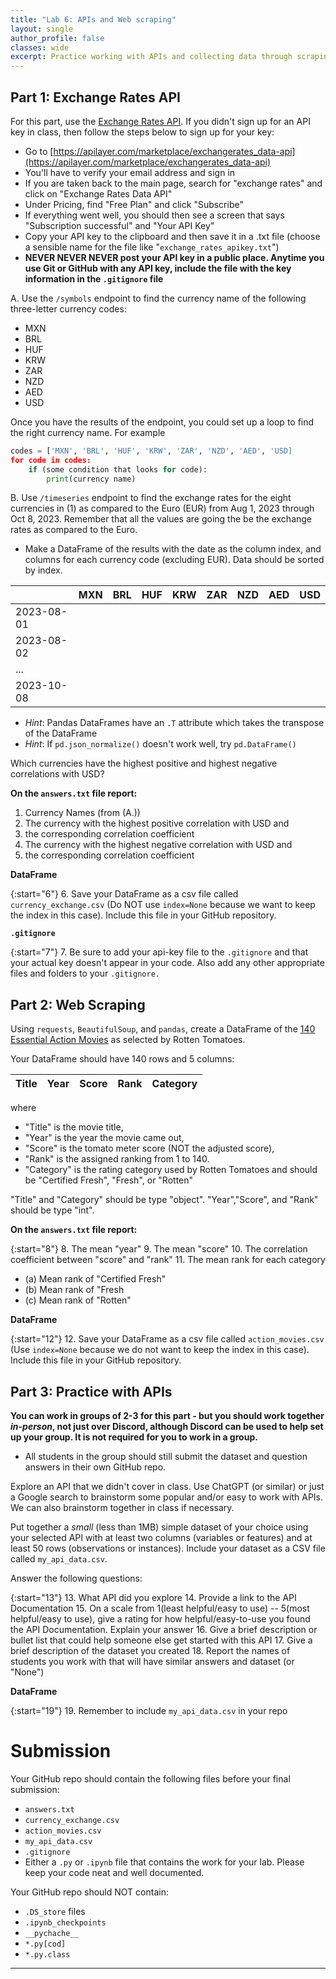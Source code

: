 ```yaml
---
title: "Lab 6: APIs and Web scraping"
layout: single
author_profile: false
classes: wide
excerpt: Practice working with APIs and collecting data through scraping and parsing html.
---
```


## Part 1: Exchange Rates API

For this part, use the [Exchange Rates API](https://apilayer.com/marketplace/exchangerates_data-api).  If you didn't sign up for an API key in class, then follow the steps below to sign up for your key:
* Go to [https://apilayer.com/marketplace/exchangerates_data-api](https://apilayer.com/marketplace/exchangerates_data-api)
* You'll have to verify your email address and sign in
* If you are taken back to the main page, search for "exchange rates" and click on "Exchange Rates Data API"
* Under Pricing, find "Free Plan" and click "Subscribe"
* If everything went well, you should then see a screen that says "Subscription successful" and "Your API Key"
* Copy your API key to the clipboard and then save it in a .txt file (choose a sensible name for the file like "`exchange_rates_apikey.txt`")
* **NEVER NEVER NEVER post your API key in a public place.  Anytime you use Git or GitHub with any API key, include the file with the key information in the `.gitignore` file**


A. Use the `/symbols` endpoint to find the currency name of the following three-letter currency codes:
* MXN
* BRL
* HUF
* KRW
* ZAR
* NZD
* AED
* USD

Once you have the results of the endpoint, you could set up a loop to find the right currency name.  For example
```python
codes = ['MXN', 'BRL', 'HUF', 'KRW', 'ZAR', 'NZD', 'AED', 'USD]
for code in codes:
    if (some condition that looks for code):
        print(currency name)
```

B. Use `/timeseries`  endpoint to find the exchange rates for the eight currencies in (1) as compared to the Euro (EUR) from Aug 1, 2023 through Oct 8, 2023. Remember that all the values are going the be the exchange rates as compared to the Euro.  
* Make a DataFrame of the results with the date as the column index, and columns for each currency code (excluding EUR).  Data should be sorted by index.  

|          | MXN | BRL | HUF | KRW | ZAR | NZD | AED | USD |
|----------|-----|-----|-----|-----|-----|-----|-----|-----|
|2023-08-01|     |     |     |     |     |     |     |     |
|2023-08-02|     |     |     |     |     |     |     |     |
|  ...     |     |     |     |     |     |     |     |     |
|2023-10-08|     |     |     |     |     |     |     |     |

* *Hint*:  Pandas DataFrames have an `.T` attribute which takes the transpose of the DataFrame
* *Hint*: If `pd.json_normalize()` doesn't work well, try `pd.DataFrame()`

Which currencies have the highest positive and highest negative correlations with USD?  

**On the `answers.txt` file report:**
1. Currency Names (from (A.))
2. The currency with the highest positive correlation with USD and
3. the corresponding correlation coefficient
4. The currency with the highest negative correlation with USD and
5. the corresponding correlation coefficient

**DataFrame**

{:start="6"} 
6. Save your DataFrame as a csv file called `currency_exchange.csv` (Do NOT use `index=None` because we want to keep the index in this case).  Include this file in your GitHub repository. 

**`.gitignore`**

{:start="7"} 
7. Be sure to add your api-key file to the `.gitignore` and that your actual key doesn't appear in your code.  Also add any other appropriate files and folders to your `.gitignore.`

## Part 2: Web Scraping
Using `requests`, `BeautifulSoup`, and `pandas`, create a DataFrame of the
[140 Essential Action Movies](https://editorial.rottentomatoes.com/guide/140-essential-action-movies-to-watch-now/)
as selected by Rotten Tomatoes. 

Your DataFrame should have 140 rows and 5 columns:

| Title | Year | Score | Rank | Category |
| --------|--------|--------|--------|--------|

where 
- "Title" is the movie title, 
- "Year" is the year the movie came out, 
- "Score" is the tomato meter score (NOT the adjusted score), 
- "Rank" is the assigned ranking from 1 to 140.
- "Category" is the rating category used by Rotten Tomatoes and should be "Certified Fresh", "Fresh", or "Rotten" 

"Title" and "Category" should be type "object". "Year","Score", and "Rank" should be type "int".

**On the `answers.txt` file report:**

{:start="8"}
8. The mean "year" 
9. The mean "score" 
10. The correlation coefficient between "score" and "rank"
11. The mean rank for each category 
* (a) Mean rank of "Certified Fresh"
* (b) Mean rank of "Fresh
* (c) Mean rank of "Rotten" 

**DataFrame**

{:start="12"} 
12. Save your DataFrame as a csv file called `action_movies.csv` (Use `index=None` because we do not want to keep the index in this case).  Include this file in your GitHub repository. 

## Part 3: Practice with APIs

**You can work in groups of 2-3 for this part - but you should work together *in-person*, not just over Discord, although Discord can be used to help set up your group.  It is not required for you to work in a group.**  
* All students in the group should still submit the dataset and question answers in their own GitHub repo.

Explore an API that we didn't cover in class.  Use ChatGPT (or similar) or just a Google search to brainstorm some popular and/or easy to work with APIs.  We can also brainstorm together in class if necessary.  

Put together a *small*  (less than 1MB) simple dataset of your choice using your selected API with at least two columns (variables or features) and at least 50 rows (observations or instances).    Include your dataset as a CSV file called `my_api_data.csv`.

Answer the following questions:

{:start="13"} 
13. What API did you explore
14. Provide a link to the API Documentation 
15. On a scale from 1(least helpful/easy to use) -- 5(most helpful/easy to use), give a rating for how helpful/easy-to-use you found the API Documentation.  Explain your answer
16. Give a brief description or bullet list that could help someone else get started with this API
17. Give a brief description of the dataset you created
18. Report the names of students you work with that will have similar answers and dataset (or "None")

**DataFrame**

{:start="19"}
19. Remember to include `my_api_data.csv` in your repo


# Submission 
Your GitHub repo should contain the following files before your final submission:
* `answers.txt`
* `currency_exchange.csv`
* `action_movies.csv`
* `my_api_data.csv`
* `.gitignore`
* Either a `.py` or `.ipynb` file that contains the work for your lab.  Please keep your code neat and well documented. 

Your GitHub repo should NOT contain:
* `.DS_store` files
* `.ipynb_checkpoints`
* `__pychache__`
* `*.py[cod]`
* `*.py.class`
    
 
---
